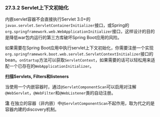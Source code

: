 ### 27.3.2 Servlet上下文初始化
内嵌servlet容器不会直接执行Servlet 3.0+的`javax.servlet.ServletContainerInitializer`接口，或Spring的`org.springframework.web.WebApplicationInitializer`接口，这样设计的目的是降低war包内运行的第三方库破坏Spring Boot应用的风险。

如果需要在Spring Boot应用中执行servlet上下文初始化，你需要注册一个实现`org.springframework.boot.web.servlet.ServletContextInitializer`接口的bean。`onStartup`方法可以获取`ServletContext`，如果需要的话可以轻松用来适配一个已存在的`WebApplicationInitializer`。

**扫描Servlets, Filters和listeners**

当使用一个内嵌容器时，通过`@ServletComponentScan`可以启用对注解`@WebServlet`，`@WebFilter`和`@WebListener`类的自动注册。

**注** 在独立的容器（非内嵌）中`@ServletComponentScan`不起作用，取为代之的是容器内建的discovery机制。

